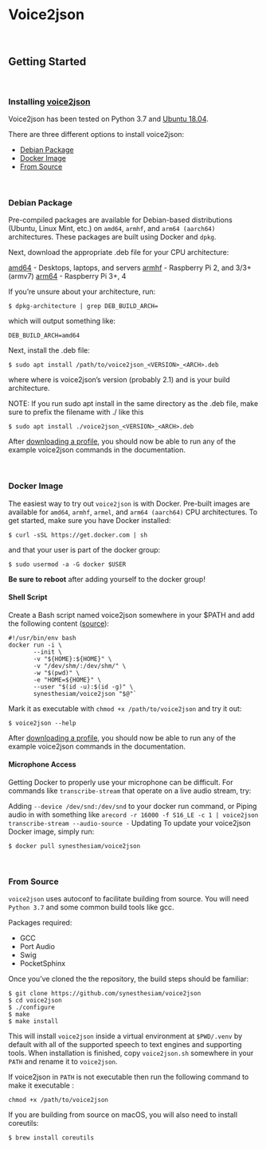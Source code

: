 # Voice2json
<br>

## Getting Started
<br>

### Installing [voice2json](http://voice2json.org)
Voice2json has been tested on Python 3.7 and [Ubuntu 18.04](https://releases.ubuntu.com/18.04/).

There are three different options to install voice2json:
* [Debian Package](http://voice2json.org/install.html#debian-package)
* [Docker Image](http://voice2json.org/install.html#docker-image)
* [From Source](http://voice2json.org/install.html#docker-image)

<br>

### Debian Package
Pre-compiled packages are available for Debian-based distributions (Ubuntu, Linux Mint, etc.) on ```amd64```, ```armhf```, and ```arm64 (aarch64)``` architectures. These packages are built using Docker and ```dpkg```.

Next, download the appropriate .deb file for your CPU architecture:

[amd64](https://github.com/synesthesiam/voice2json/releases/download/v2.1/voice2json_2.1_amd64.deb) - Desktops, laptops, and servers
[armhf](https://github.com/synesthesiam/voice2json/releases/download/v2.1/voice2json_2.1_armhf.deb) - Raspberry Pi 2, and 3/3+ (armv7)
[arm64](https://github.com/synesthesiam/voice2json/releases/download/v2.1/voice2json_2.1_arm64.deb) - Raspberry Pi 3+, 4

If you’re unsure about your architecture, run:
```
$ dpkg-architecture | grep DEB_BUILD_ARCH=
```
which will output something like:
```
DEB_BUILD_ARCH=amd64
```
Next, install the .deb file:
```
$ sudo apt install /path/to/voice2json_<VERSION>_<ARCH>.deb
```
where where <VERSION> is voice2json’s version (probably 2.1) and <ARCH> is your build architecture.

NOTE: If you run sudo apt install in the same directory as the .deb file, make sure to prefix the filename with ./ like this
  
```
$ sudo apt install ./voice2json_<VERSION>_<ARCH>.deb
```
After [downloading a profile](http://voice2json.org/commands.html#download-profile), you should now be able to run any of the example voice2json commands in the documentation.
  
<br>

### Docker Image
  
The easiest way to try out ```voice2json``` is with Docker. Pre-built images are available for ```amd64```, ```armhf```, ```armel```, and ```arm64 (aarch64)``` CPU architectures. To get started, make sure you have Docker installed:
```
$ curl -sSL https://get.docker.com | sh
```
and that your user is part of the docker group:
```
$ sudo usermod -a -G docker $USER
```
**Be sure to reboot** after adding yourself to the docker group!

#### Shell Script
  
Create a Bash script named voice2json somewhere in your $PATH and add the following content ([source](https://github.com/synesthesiam/voice2json/blob/master/docker/voice2json)):
```
#!/usr/bin/env bash
docker run -i \
       --init \
       -v "${HOME}:${HOME}" \
       -v "/dev/shm/:/dev/shm/" \
       -w "$(pwd)" \
       -e "HOME=${HOME}" \
       --user "$(id -u):$(id -g)" \
       synesthesiam/voice2json "$@"`
```
Mark it as executable with ```chmod +x /path/to/voice2json``` and try it out:
```
$ voice2json --help
```
After [downloading a profile](http://voice2json.org/commands.html#download-profile), you should now be able to run any of the example voice2json commands in the documentation.

#### Microphone Access
  
Getting Docker to properly use your microphone can be difficult. For commands like ```transcribe-stream``` that operate on a live audio stream, try:

Adding ```--device /dev/snd:/dev/snd``` to your docker run command, or
Piping audio in with something like ```arecord -r 16000 -f S16_LE -c 1 | voice2json transcribe-stream --audio-source -```
Updating
To update your voice2json Docker image, simply run:
```
$ docker pull synesthesiam/voice2json
```
<br>

### From Source

```voice2json``` uses autoconf to facilitate building from source. You will need ```Python 3.7``` and some common build tools like gcc.
  
Packages required:
* GCC
* Port Audio
* Swig
* PocketSphinx  
 
Once you’ve cloned the the repository, the build steps should be familiar:
```
$ git clone https://github.com/synesthesiam/voice2json
$ cd voice2json
$ ./configure
$ make
$ make install
```
This will install ```voice2json``` inside a virtual environment at ```$PWD/.venv``` by default with all of the supported speech to text engines and supporting tools. When installation is finished, copy ```voice2json.sh``` somewhere in your ```PATH``` and rename it to ```voice2json```.
  
If voice2json in ```PATH``` is not executable then run the following command to make it executable :
  
  ```chmod +x /path/to/voice2json```

If you are building from source on macOS, you will also need to install coreutils:
```
$ brew install coreutils
```
